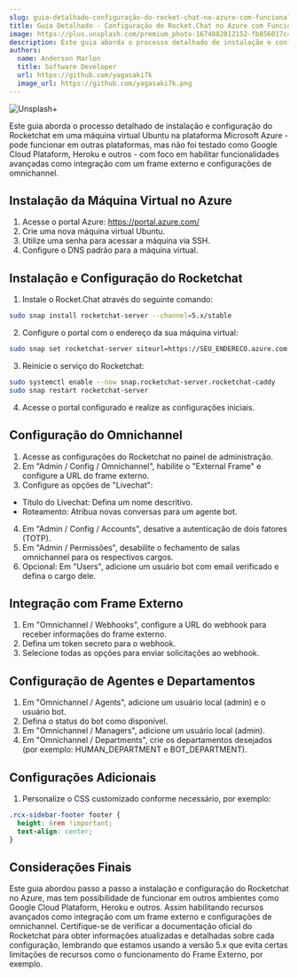 ```yaml
---
slug: guia-detalhado-configuração-do-rocket-chat-no-azure-com-funcionalidades-avançadas
title: Guia Detalhado - Configuração do Rocket.Chat no Azure com Funcionalidades Avançadas
image: https://plus.unsplash.com/premium_photo-1674082012152-fb856017c4b1?ixlib=rb-4.0.3&ixid=M3wxMjA3fDB8MHxwaG90by1wYWdlfHx8fGVufDB8fHx8fA%3D%3D&auto=format&fit=crop&w=1974&q=80
description: Este guia aborda o processo detalhado de instalação e configuração do Rocket.Chat em uma máquina virtual Ubuntu na plataforma Microsoft Azure, com foco em habilitar funcionalidades avançadas como integração com um frame externo e configurações de omnichannel ...
authors:
  name: Anderson Marlon
  title: Software Developer
  url: https://github.com/yagasaki7k
  image_url: https://github.com/yagasaki7k.png
---
```


![](https://plus.unsplash.com/premium_photo-1674082012152-fb856017c4b1?ixlib=rb-4.0.3&ixid=M3wxMjA3fDB8MHxwaG90by1wYWdlfHx8fGVufDB8fHx8fA%3D%3D&auto=format&fit=crop&w=1974&q=80 "Unsplash+")

Este guia aborda o processo detalhado de instalação e configuração do Rocketchat em uma máquina virtual Ubuntu na plataforma Microsoft Azure - pode funcionar em outras plataformas, mas não foi testado como Google Cloud Plataform, Heroku e outros - com foco em habilitar funcionalidades avançadas como integração com um frame externo e configurações de omnichannel.

## Instalação da Máquina Virtual no Azure

1. Acesse o portal Azure: https://portal.azure.com/
2. Crie uma nova máquina virtual Ubuntu.
3. Utilize uma senha para acessar a máquina via SSH.
4. Configure o DNS padrão para a máquina virtual.

## Instalação e Configuração do Rocketchat

1. Instale o Rocket.Chat através do seguinte comando:
  
``` bash
sudo snap install rocketchat-server --channel=5.x/stable
```

2. Configure o portal com o endereço da sua máquina virtual:

```bash
sudo snap set rocketchat-server siteurl=https://SEU_ENDERECO.azure.com
```

3. Reinicie o serviço do Rocketchat:

```bash
sudo systemctl enable --now snap.rocketchat-server.rocketchat-caddy
sudo snap restart rocketchat-server
```

4. Acesse o portal configurado e realize as configurações iniciais.

## Configuração do Omnichannel

1. Acesse as configurações do Rocketchat no painel de administração.
2. Em "Admin / Config / Omnichannel", habilite o "External Frame" e configure a URL do frame externo.
3. Configure as opções de "Livechat":
  - Título do Livechat: Defina um nome descritivo.
  - Roteamento: Atribua novas conversas para um agente bot.
4. Em "Admin / Config / Accounts", desative a autenticação de dois fatores (TOTP).
5. Em "Admin / Permissões", desabilite o fechamento de salas omnichannel para os respectivos cargos.
6. Opcional: Em "Users", adicione um usuário bot com email verificado e defina o cargo dele.

## Integração com Frame Externo

1. Em "Omnichannel / Webhooks", configure a URL do webhook para receber informações do frame externo.
2. Defina um token secreto para o webhook.
3. Selecione todas as opções para enviar solicitações ao webhook.

## Configuração de Agentes e Departamentos

1. Em "Omnichannel / Agents", adicione um usuário local (admin) e o usuário bot.
2. Defina o status do bot como disponível.
3. Em "Omnichannel / Managers", adicione um usuário local (admin).
4. Em "Omnichannel / Departments", crie os departamentos desejados (por exemplo: HUMAN_DEPARTMENT e BOT_DEPARTMENT).

## Configurações Adicionais

1. Personalize o CSS customizado conforme necessário, por exemplo:

```CSS
.rcx-sidebar-footer footer {
  height: 6rem !important;
  text-align: center;
}
```

## Considerações Finais
Este guia abordou passo a passo a instalação e configuração do Rocketchat no Azure, mas tem possibilidade de funcionar em outros
ambientes como Google Cloud Plataform, Heroku e outros. Assim habilitando recursos avançados como integração com um frame externo
e configurações de omnichannel. Certifique-se de verificar a documentação oficial do Rocketchat para obter informações
atualizadas e detalhadas sobre cada configuração, lembrando que estamos usando a versão 5.x que evita certas limitações de recursos
como o funcionamento do Frame Externo, por exemplo.